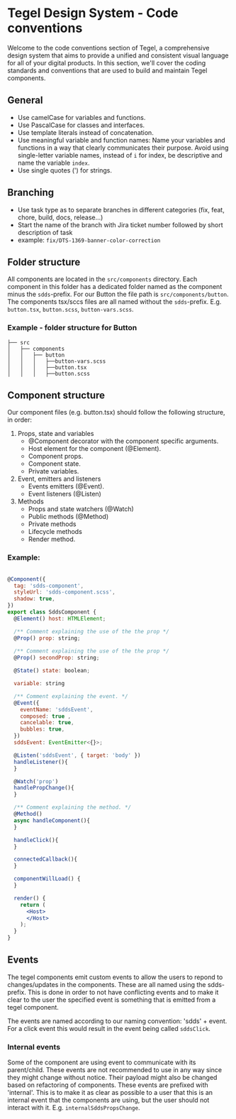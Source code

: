 # Tegel Design System - Code conventions

Welcome to the code conventions section of Tegel, a comprehensive design system that aims to provide a unified and consistent visual language for all of your digital products. In this section, we'll cover the coding standards and conventions that are used to build and maintain Tegel components.

## General
 - Use camelCase for variables and functions.
 - Use PascalCase for classes and interfaces.
 - Use template literals instead of concatenation.
 - Use meaningful variable and function names: Name your variables and functions in a way that clearly communicates their purpose.
Avoid using single-letter variable names, instead of `i` for index, be descriptive and name the variable `index`.
 - Use single quotes (') for strings.

## Branching
- Use task type as to separate branches in different categories (fix, feat, chore, build, docs, release...)
- Start the name of the branch with Jira ticket number followed by short description of task
- example: `fix/DTS-1369-banner-color-correction`


## Folder structure

All components are located in the `src/components` directory. Each component in this folder has a dedicated folder named as the
component minus the `sdds`-prefix. For our Button the file path is `src/components/button`. The components tsx/sccs files are 
all named without the `sdds`-prefix. E.g. `button.tsx`, `button.scss`, `button-vars.scss`.

### Example - folder structure for Button

```
├── src
│   ├── components
│   │   ├── button
│   │   │   ├──button-vars.scss
│   │   │   ├──button.tsx
│   │   │   ├──button.scss
```


## Component structure

Our component files (e.g. button.tsx) should follow the following structure, in order:

1. Props, state and variables
   - @Component decorator with the component specific arguments.
   - Host element for the component (@Element). 
   - Component props.
   - Component state.
   - Private variables.
2. Event, emitters and listeners
   - Events emitters (@Event).
   - Event listeners (@Listen)
3. Methods
   - Props and state watchers (@Watch)
   - Public methods (@Method)
   - Private methods
   - Lifecycle methods
   - Render method. 



### Example: 
```jsx
 
@Component({
  tag: 'sdds-component',
  styleUrl: 'sdds-component.scss',
  shadow: true,
})
export class SddsComponent {
  @Element() host: HTMLElement;

  /** Comment explaining the use of the the prop */
  @Prop() prop: string;
 
  /** Comment explaining the use of the the prop */
  @Prop() secondProp: string;

  @State() state: boolean;

  variable: string

  /** Comment explaining the event. */
  @Event({
    eventName: 'sddsEvent',
    composed: true ,
    cancelable: true,
    bubbles: true,
  })
  sddsEvent: EventEmitter<{}>;

  @Listen('sddsEvent', { target: 'body' })
  handleListener(){
  }

  @Watch('prop')
  handlePropChange(){
  }

  /** Comment explaining the method. */
  @Method()
  async handleComponent(){
  }

  handleClick(){
  }

  connectedCallback(){
  }

  componentWillLoad() {
  }

  render() {
    return (
      <Host>
      </Host>
    );
  }
}

```

## Events
The tegel components emit custom events to allow the users to repond to changes/updates in the components. These are all named using the 
sdds-prefix. This is done in order to not have conflicting events and to make it clear to the user the specified event is something that is emitted
from a tegel component.

The events are named according to our naming convention: 'sdds' + event. For a click event this would result in the event being called `sddsClick`. 

### Internal events
Some of the component are using event to communicate with its parent/child. These events are not recommended to use in any way since
they might change without notice. Their payload might also be changed based on refactoring of components. These events are prefixed
with 'internal'. This is to make it as clear as possible to a user that this is an internal event that the components are using,
but the user should not interact with it. E.g. `internalSddsPropsChange`.

